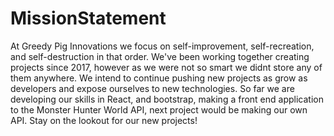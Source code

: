# MissionStatement
At Greedy Pig Innovations we focus on self-improvement, self-recreation, and self-destruction in that order.
We've been working together creating projects since 2017, however as we were not so smart we didnt store any of them anywhere.
We intend to continue pushing new projects as grow as developers and expose ourselves to new technologies.
So far we are developing our skills in React, and bootstrap, making a front end application to the Monster Hunter World API, next project would be making our own API.
Stay on the lookout for our new projects!
